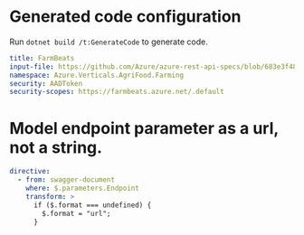 # Generated code configuration

Run `dotnet build /t:GenerateCode` to generate code.

```yaml
title: FarmBeats
input-file: https://github.com/Azure/azure-rest-api-specs/blob/683e3f4849ee1d84629d0d0fa17789e80a9cee08/specification/agfood/data-plane/Microsoft.AgFoodPlatform/preview/2021-03-31-preview/agfood.json
namespace: Azure.Verticals.AgriFood.Farming
security: AADToken
security-scopes: https://farmbeats.azure.net/.default
```

# Model endpoint parameter as a url, not a string.

```yaml
directive:
  - from: swagger-document
    where: $.parameters.Endpoint
    transform: >
      if ($.format === undefined) {
        $.format = "url";
      }
```
